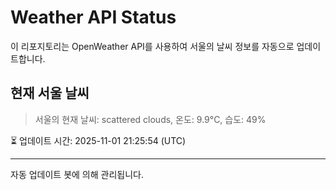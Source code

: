
# Weather API Status

이 리포지토리는 OpenWeather API를 사용하여 서울의 날씨 정보를 자동으로 업데이트합니다.

## 현재 서울 날씨
> 서울의 현재 날씨: scattered clouds, 온도: 9.9°C, 습도: 49%

⏳ 업데이트 시간: 2025-11-01 21:25:54 (UTC)

---
자동 업데이트 봇에 의해 관리됩니다.
